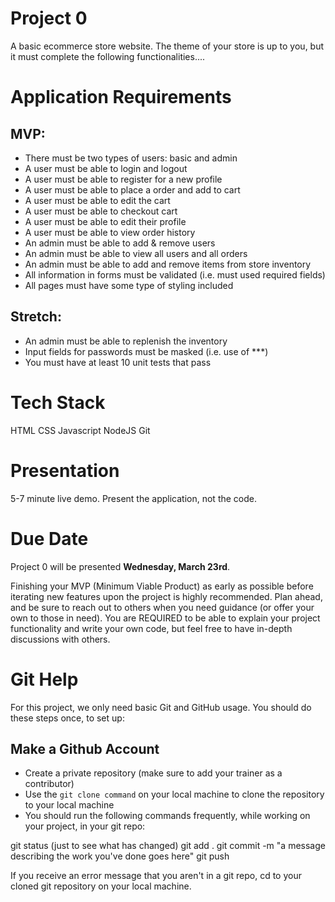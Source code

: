 # Project 0
A basic ecommerce store website. The theme of your store is up to you, but it must complete the following functionalities....

# Application Requirements
## MVP:
- There must be two types of users: basic and admin
- A user must be able to login and logout
- A user must be able to register for a new profile
- A user must be able to place a order and add to cart
- A user must be able to edit the cart
- A user must be able to checkout cart
- A user must be able to edit their profile
- A user must be able to view order history
- An admin must be able to add & remove users
- An admin must be able to view all users and all orders
- An admin must be able to add and remove items from store inventory
- All information in forms must be validated (i.e. must used required fields)
- All pages must have some type of styling included

## Stretch:
- An admin must be able to replenish the inventory
- Input fields for passwords must be masked (i.e. use of ***)
- You must have at least 10 unit tests that pass

# Tech Stack
HTML
CSS
Javascript
NodeJS
Git

# Presentation
5-7 minute live demo. Present the application, not the code.

# Due Date
Project 0 will be presented **Wednesday, March 23rd**.

Finishing your MVP (Minimum Viable Product) as early as possible before iterating new features upon the project is highly recommended. Plan ahead, and be sure to reach out to others when you need guidance (or offer your own to those in need). You are REQUIRED to be able to explain your project functionality and write your own code, but feel free to have in-depth discussions with others.

# Git Help
For this project, we only need basic Git and GitHub usage. You should do these steps once, to set up:

## Make a Github Account
- Create a private repository (make sure to add your trainer as a contributor)
- Use the ```git clone command``` on your local machine to clone the repository to your local machine
- You should run the following commands frequently, while working on your project, in your git repo:

git status (just to see what has changed)
git add .
git commit -m "a message describing the work you've done goes here"
git push

If you receive an error message that you aren't in a git repo, cd to your cloned git repository on your local machine.